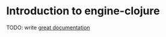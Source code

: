 # Introduction to engine-clojure

TODO: write [great documentation](http://jacobian.org/writing/what-to-write/)
